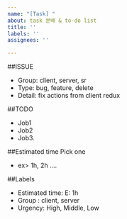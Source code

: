 ```yaml
---
name: "[Task] "
about: task 분배 & to-do list
title: ''
labels: ''
assignees: ''

---
```


##ISSUE
* Group: client, server, sr
* Type: bug, feature, delete
* Detail: fix actions from client redux

##TODO
* Job1
* Job2
* Job3.  

##Estimated time
Pick one

* ex> 1h, 2h ....

##Labels
* Estimated time: E: 1h
* Group : client, server
* Urgency: High, Middle, Low
